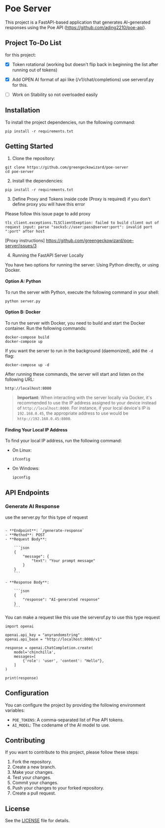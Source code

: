 # Poe Server

This project is a FastAPI-based application that generates AI-generated responses using the Poe API (https://github.com/ading2210/poe-api).




## Project To-Do List

for this project:

- [x] Token rotational (working but doesn't flip back in beginning the list after running out of tokens)
- [x] Add OPEN AI format of api like (/v1/chat/completions) use serverof.py for this.
- [ ] Work on Stability so not overloaded easily




## Installation

To install the project dependencies, run the following command:

```shell
pip install -r requirements.txt
```

## Getting Started

1. Clone the repository:

```shell
git clone https://github.com/greengeckowizard/poe-server
cd poe-server
```

2. Install the dependencies:

```shell
pip install -r requirements.txt
```

3. Define Proxy and Tokens inside code
(Proxy is required)
if you don't define proxy you will have this error

Please follow this issue page to add proxy

```
tls_client.exceptions.TLSClientExeption: failed to build client out of request input: parse "socks5://user:pass@server:port": invalid port ":port" after host
```

[Proxy instructions]  https://github.com/greengeckowizard/poe-server/issues/3


4. Running the FastAPI Server Locally

You have two options for running the server: Using Python directly, or using Docker.

#### **Option A: Python**

To run the server with Python, execute the following command in your shell:

```shell
python server.py
```

#### **Option B: Docker**

To run the server with Docker, you need to build and start the Docker container. Run the following commands:

```shell
docker-compose build
docker-compose up
```

If you want the server to run in the background (daemonized), add the `-d` flag:

```shell
docker-compose up -d
```

After running these commands, the server will start and listen on the following URL:

```
http://localhost:8000
```
> **Important:** When interacting with the server locally via Docker, it's recommended to use the IP address assigned to your device instead of `http://localhost:8000`. For instance, if your local device's IP is `192.168.0.45`, the appropriate address to use would be `http://192.168.0.45:8000`.

#### **Finding Your Local IP Address**

To find your local IP address, run the following command:

- On Linux:

    ```shell
    ifconfig
    ```

- On Windows:

    ```shell
    ipconfig
    ```


## API Endpoints

### Generate AI Response
use the server.py for this type of request
```

- **Endpoint**: `/generate-response`
- **Method**: POST
- **Request Body**:

    ```json
    {
        "message": {
            "text": "Your prompt message"
        }
    }
    ```

- **Response Body**:

    ```json
    {
        "response": "AI-generated response"
    }
    ```

```
You can make a request like this use the serverof.py to use this type request

```
import openai

openai.api_key = "anyrandomstring"
openai.api_base = "http://localhost:8000/v1"

response = openai.ChatCompletion.create(
    model='chinchilla',
    messages=[
        {'role': 'user', 'content': "Hello"},
    ]
)

print(response)
```

## Configuration

You can configure the project by providing the following environment variables:

- `POE_TOKENS`: A comma-separated list of Poe API tokens.
- `AI_MODEL`: The codename of the AI model to use.

## Contributing

If you want to contribute to this project, please follow these steps:

1. Fork the repository.
2. Create a new branch.
3. Make your changes.
4. Test your changes.
5. Commit your changes.
6. Push your changes to your forked repository.
7. Create a pull request.

## License

See the [LICENSE](LICENSE) file for details.
